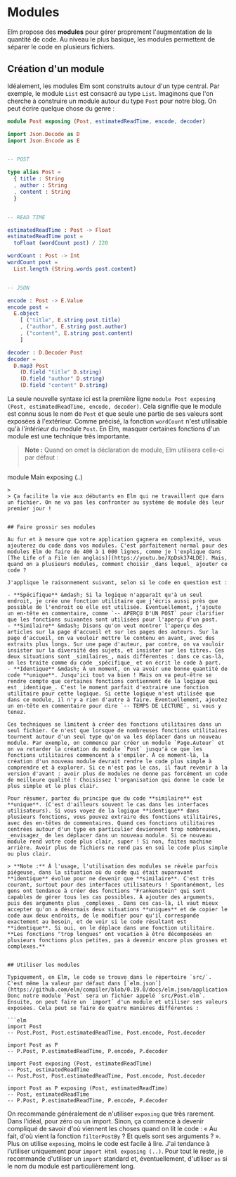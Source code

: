 # Modules

Elm propose des **modules** pour gérer proprement l'augmentation de la quantité de code. Au niveau le plus basique, les modules permettent de séparer le code en plusieurs fichiers.

## Création d'un module

Idéalement, les modules Elm sont construits autour d'un type central. Par exemple, le module `List` est consacré au type `List`. Imaginons que l'on cherche à construire un module autour du type `Post` pour notre blog. On peut écrire quelque chose du genre :

```elm
module Post exposing (Post, estimatedReadTime, encode, decoder)

import Json.Decode as D
import Json.Encode as E


-- POST

type alias Post =
  { title : String
  , author : String
  , content : String
  }


-- READ TIME

estimatedReadTime : Post -> Float
estimatedReadTime post =
  toFloat (wordCount post) / 220

wordCount : Post -> Int
wordCount post =
  List.length (String.words post.content)


-- JSON

encode : Post -> E.Value
encode post =
  E.object
    [ ("title", E.string post.title)
    , ("author", E.string post.author)
    , ("content", E.string post.content)
    ]

decoder : D.Decoder Post
decoder =
  D.map3 Post
    (D.field "title" D.string)
    (D.field "author" D.string)
    (D.field "content" D.string)
```

La seule nouvelle syntaxe ici est la première ligne `module Post exposing (Post, estimatedReadTime, encode, decoder)`. Cela signifie que le module est connu sous le nom de `Post` et que seule une partie de ses valeurs sont exposées à l'extérieur. Comme précisé, la fonction `wordCount` n'est utilisable qu'à _l'intérieur_ du module `Post`. En Elm, masquer certaines fonctions d'un module est une technique très importante.

> **Note :** Quand on omet la déclaration de module, Elm utilisera celle-ci par défaut :
>
>```elm
module Main exposing (..)
```
>
> Ça facilite la vie aux débutants en Elm qui ne travaillent que dans un fichier. On ne va pas les confronter au système de module dès leur premier jour !


## Faire grossir ses modules

Au fur et à mesure que votre application gagnera en complexité, vous ajouterez du code dans vos modules. C'est parfaitement normal pour des modules Elm de faire de 400 à 1 000 lignes, comme je l'explique dans [The Life of a File (en anglais)](https://youtu.be/XpDsk374LDE). Mais, quand on a plusieurs modules, comment choisir _dans lequel_ ajouter ce code ?

J'applique le raisonnement suivant, selon si le code en question est :

- **Spécifique** &mdash; Si la logique n'apparaît qu'à un seul endroit, je crée une fonction utilitaire que j'écris aussi près que possible de l'endroit où elle est utilisée. Éventuellement, j'ajoute un en-tête en commentaire, comme `-- APERÇU D'UN POST` pour clarifier que les fonctions suivantes sont utilisées pour l'aperçu d'un post.
- **Similaire** &mdash; Disons qu'on veut montrer l'aperçu des articles sur la page d'accueil et sur les pages des auteurs. Sur la page d'accueil, on va vouloir mettre le contenu en avant, avec des extraits plus longs. Sur une page d'auteur, par contre, on va vouloir insister sur la diversité des sujets, et insister sur les titres. Ces deux situations sont _similaires_, mais différentes : dans ce cas-là, on les traite comme du code _spécifique_ et on écrit le code à part.
- **Identique** &mdash; À un moment, on va avoir une bonne quantité de code **unique**. Jusqu'ici tout va bien ! Mais on va peut-être se rendre compte que certaines fonctions contiennent de la logique qui est _identique_. C'est le moment parfait d'extraire une fonction utilitaire pour cette logique. Si cette logique n'est utilisée que dans ce module, il n'y a rien d'autre à faire. Éventuellement, ajoutez un en-tête en commentaire pour dire `-- TEMPS DE LECTURE`, si vous y tenez.

Ces techniques se limitent à créer des fonctions utilitaires dans un seul fichier. Ce n'est que lorsque de nombreuses fonctions utilitaires tournent autour d'un seul type qu'on va les déplacer dans un nouveau module. Par exemple, on commence par créer un module `Page.Auteur` et on va retarder la création du module `Post` jusqu'à ce que les fonctions utilitaires commencent à s'empiler. À ce moment-là, la création d'un nouveau module devrait rendre le code plus simple à comprendre et à explorer. Si ce n'est pas le cas, il faut revenir à la version d'avant : avoir plus de modules ne donne pas forcément un code de meilleure qualité ! Choisissez l'organisation qui donne le code le plus simple et le plus clair.

Pour résumer, partez du principe que du code **similaire** est **unique**. (C'est d'ailleurs souvent le cas dans les interfaces utilisateurs). Si vous voyez de la logique **identique** dans plusieurs fonctions, vous pouvez extraire des fonctions utilitaires, avec des en-têtes de commentaires. Quand ces fonctions utilitaires centrées autour d'un type en particulier deviennent trop nombreuses, _envisagez_ de les déplacer dans un nouveau module. Si ce nouveau module rend votre code plus clair, super ! Si non, faites machine arrière. Avoir plus de fichiers ne rend pas en soi le code plus simple ou plus clair.

> **Note :** À l'usage, l'utilisation des modules se révèle parfois piégeuse, dans la situation où du code qui était auparavant **identique** évolue pour ne devenir que **similaire**. C'est très courant, surtout pour des interfaces utilisateurs ! Spontanément, les gens ont tendance à créer des fonctions "Frankenstein" qui sont capables de gérer tous les cas possibles. À ajouter des arguments, puis des arguments plus _complexes_. Dans ces cas-là, il vaut mieux accepter qu'on a désormais deux situations **uniques** et de copier le code aux deux endroits, de le modifier pour qu'il corresponde exactement au besoin, et de voir si le code résultant est **identique**. Si oui, on le déplace dans une fonction utilitaire. **Les fonctions "trop longues" ont vocation à être décomposées en plusieurs fonctions plus petites, pas à devenir encore plus grosses et complexes.**


## Utiliser les modules

Typiquement, en Elm, le code se trouve dans le répertoire `src/`. C'est même la valeur par défaut dans [`elm.json`](https://github.com/elm/compiler/blob/0.19.0/docs/elm.json/application.md). Donc notre module `Post` sera un fichier appelé `src/Post.elm`. Ensuite, on peut faire un `import` d'un module et utiliser ses valeurs exposées. Cela peut se faire de quatre manières différentes :

```elm
import Post
-- Post.Post, Post.estimatedReadTime, Post.encode, Post.decoder

import Post as P
-- P.Post, P.estimatedReadTime, P.encode, P.decoder

import Post exposing (Post, estimatedReadTime)
-- Post, estimatedReadTime
-- Post.Post, Post.estimatedReadTime, Post.encode, Post.decoder

import Post as P exposing (Post, estimatedReadTime)
-- Post, estimatedReadTime
-- P.Post, P.estimatedReadTime, P.encode, P.decoder
```

On recommande généralement de n'utiliser `exposing` que très rarement. Dans l'idéal, pour zéro ou un import. Sinon, ça commence à devenir compliqué de savoir d'où viennent les choses quand on lit le code : « Au fait, d'où vient la fonction `filterPostBy` ? Et quels sont ses arguments ? ». Plus on utilise `exposing`, moins le code est facile à lire. J'ai tendance à l'utiliser uniquement pour `import Html exposing (..)`. Pour tout le reste, je recommande d'utiliser un `import` standard et, éventuellement, d'utiliser `as` si le nom du module est particulièrement long.
